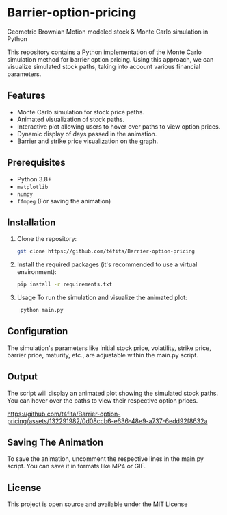 # Barrier-option-pricing
Geometric Brownian Motion modeled stock &amp; Monte Carlo simulation in Python

This repository contains a Python implementation of the Monte Carlo simulation method for barrier option pricing. Using this approach, we can visualize simulated stock paths, taking into account various financial parameters.

## Features

- Monte Carlo simulation for stock price paths.
- Animated visualization of stock paths.
- Interactive plot allowing users to hover over paths to view option prices.
- Dynamic display of days passed in the animation.
- Barrier and strike price visualization on the graph.

## Prerequisites

- Python 3.8+
- `matplotlib`
- `numpy`
- `ffmpeg` (For saving the animation)

## Installation

1. Clone the repository:
   ```bash
   git clone https://github.com/t4fita/Barrier-option-pricing
2. Install the required packages (it's recommended to use a virtual environment):
   ```bash
   pip install -r requirements.txt
3. Usage
   To run the simulation and visualize the animated plot:
   ```bash
    python main.py

## Configuration

The simulation's parameters like initial stock price, volatility, strike price, barrier price, maturity, etc., are adjustable within the main.py script.

## Output

The script will display an animated plot showing the simulated stock paths. You can hover over the paths to view their respective option prices.

https://github.com/t4fita/Barrier-option-pricing/assets/132291982/0d08ccb6-e636-48e9-a737-6edd92f8632a



## Saving The Animation

To save the animation, uncomment the respective lines in the main.py script. You can save it in formats like MP4 or GIF.

## License

This project is open source and available under the MIT License


